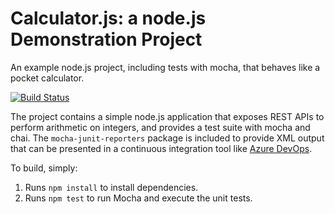 Calculator.js: a node.js Demonstration Project
==============================================
An example node.js project, including tests with mocha, that behaves like
a pocket calculator.

[![Build Status](https://dev.azure.com/alexanthonyaz400/Integrating%20External%20Source%20Control%20with%20Azure%20Pipelines/_apis/build/status/alexanthonyaz400.calculator?branchName=master)](https://dev.azure.com/alexanthonyaz400/Integrating%20External%20Source%20Control%20with%20Azure%20Pipelines/_build/latest?definitionId=7&branchName=master) 


The project contains a simple node.js application that exposes REST APIs
to perform arithmetic on integers, and provides a test suite with mocha
and chai.  The `mocha-junit-reporters` package is included to provide XML
output that can be presented in a continuous integration tool like
[Azure DevOps](https://azure.com/devops).

To build, simply:

1. Runs `npm install` to install dependencies.
2. Runs `npm test` to run Mocha and execute the unit tests.

